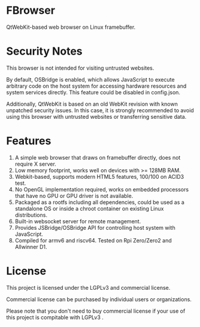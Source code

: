 # FBrowser
QtWebKit-based web browser on Linux framebuffer.

# Security Notes
This browser is not intended for visiting untrusted websites.

By default, OSBridge is enabled, which allows JavaScript to execute arbitrary code on the host system for accessing hardware resources and system services directly. This feature could be disabled in config.json.

Additionally, QtWebKit is based on an old WebKit revision with known unpatched security issues. In this case, it is strongly recommended to avoid using this browser with untrusted websites or transferring sensitive data.


# Features
1. A simple web browser that draws on framebuffer directly, does not require X server.
2. Low memory footprint, works well on devices with >= 128MB RAM.
3. Webkit-based, supports modern HTML5 features, 100/100 on ACID3 test.
4. No OpenGL implementation required, works on embedded processors that have no GPU or GPU driver is not available.
5. Packaged as a rootfs including all dependencies, could be used as a standalone OS or inside a chroot container on existing Linux distributions.
6. Built-in websocket server for remote management. 
7. Provides JSBridge/OSBridge API for controlling host system with JavaScript.
8. Compiled for armv6 and riscv64. Tested on Rpi Zero/Zero2 and Allwinner D1.


# License
This project is licensed under the LGPLv3 and commercial license.

Commercial license can be purchased by individual users or organizations.

Please note that you don't need to buy commercial license if your use of this project is compitable with LGPLv3 .
